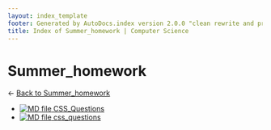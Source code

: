 ```yaml
---
layout: index_template
footer: Generated by AutoDocs.index version 2.0.0 "clean rewrite and preprocessing" ⓒ Starwort, 2020
title: Index of Summer_homework | Computer Science
---
```


# Summer_homework

← [Back to Summer_homework](..)

- [![MD file](https://img.icons8.com/windows/512/4a90e2/regular-document.png) CSS_Questions](summer_homework/CSS_Questions.md)
- [![MD file](https://img.icons8.com/windows/512/4a90e2/regular-document.png) css_questions](summer_homework/css_questions.md)
